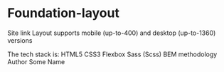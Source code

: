 # Foundation-layout

Site link
Layout supports mobile (up-to-400) and desktop (up-to-1360) versions

The tech stack is:
HTML5
CSS3
Flexbox
Sass (Scss)
BEM methodology
Author
Some Name
